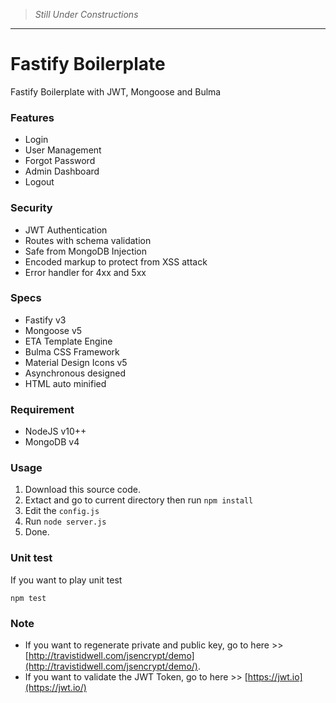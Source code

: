 > *Still Under Constructions*

---

# Fastify Boilerplate
Fastify Boilerplate with JWT, Mongoose and Bulma

### Features
- Login
- User Management
- Forgot Password
- Admin Dashboard
- Logout

### Security
- JWT Authentication
- Routes with schema validation
- Safe from MongoDB Injection
- Encoded markup to protect from XSS attack
- Error handler for 4xx and 5xx

### Specs
- Fastify v3
- Mongoose v5
- ETA Template Engine
- Bulma CSS Framework
- Material Design Icons v5
- Asynchronous designed
- HTML auto minified

### Requirement
- NodeJS v10++
- MongoDB v4

### Usage
1. Download this source code.
2. Extact and go to current directory then run `npm install`
3. Edit the `config.js`
4. Run `node server.js`
5. Done.

### Unit test
If you want to play unit test
```
npm test
```

### Note
- If you want to regenerate private and public key, go to here >> [http://travistidwell.com/jsencrypt/demo](http://travistidwell.com/jsencrypt/demo/).
- If you want to validate the JWT Token, go to here >> [https://jwt.io](https://jwt.io/)
